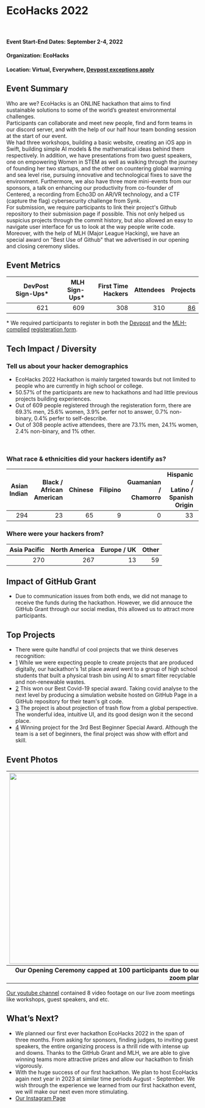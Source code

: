 # EcoHacks 2022
 <br>

#### Event Start-End Dates: September 2-4, 2022 
#### Organization: EcoHacks
#### Location: Virtual, Everywhere, [Devpost exceptions apply](https://help.devpost.com/hc/en-us/articles/360058308652-What-are-the-standard-exceptions-for-global-eligibility-)

## Event Summary

Who are we? EcoHacks is an ONLINE hackathon that aims to find sustainable solutions to some of the world’s greatest environmental challenges. 
<br/>
Participants can collaborate and meet new people, find and form teams in our discord server, and with the help of our half hour team bonding session at the start of our event. 
<br />
We had three workshops, building a basic website, creating an iOS app in Swift, building simple AI models & the mathematical ideas behind them respectively.
In addition, we have presentations from two guest speakers, one on empowering Women in STEM as well as walking through the journey of founding her two startups,
and the other on countering global warming and sea level rise, pursuing innovative and technological fixes to save the environment.
Furthermore, we also have three more mini-events from our sponsors, a talk on enhancing our productivity from co-founder of Centered, 
a recording from Echo3D on AR/VR technology, and a CTF (capture the flag) cybersecurity challenge from Synk.
<br />
For submission, we require participants to link their project's Github repository to their submission page if possible. This not only helped us suspicius projects through the commit history,
but also allowed an easy to navigate user interface for us to look at the way people write code. Moreover, with the help of MLH (Major League Hacking), we have
an special award on "Best Use of Github" that we advertised in our opening and closing ceremony slides.

## Event Metrics 

| DevPost Sign-Ups* | MLH Sign-Ups* | First Time Hackers | Attendees | Projects|
|---------------:|--------------:|------------:|------------:|------------:|
| 621 | 609 | 308 | 310 | [86](https://ecohacks.devpost.com/project-gallery) | 

\* We required participants to register in both the [Devpost](https://ecohacks.devpost.com) and the [MLH-complied](https://github.com/MLH/mlh-policies/blob/main/member-event-guidelines.md)
  [registeration form](https://forms.gle/HKJTQSRCJ5hcS1288).

## Tech Impact / Diversity 

### Tell us about your hacker demographics

 - EcoHacks 2022 Hackathon is mainly targeted towards but not limited to people who are currently in high school or college.
 - 50.57% of the participants are new to hackathons and had little previous projects building experiences. 
 - Out of 609 people registered through the registeration form, there are 69.3% men, 25.6% women, 3.9% perfer not to answer, 0.7% non-binary, 0.4% perfer to self-describe. 
 - Out of 308 people active attendees, there are 73.1% men, 24.1% women, 2.4% non-binary, and 1% other.
 
 <br>

### What race & ethnicities did your hackers identify as?

| Asian Indian | Black / <br> African American | Chinese | Filipino | Guamanian / <br> Chamorro | Hispanic / <br> Latino / <br> Spanish Origin | Japanese | Korean | Middle Eastern | Native American / <br> Alaskan Native | Native Hawaiian | Samoan | Vietnamese | White | Other Asian | Other Pacific Islander | Perfer Not to Answer | Turkish | Sri Lanka | Brazilian | Indian | Pakistani | Bangladeshi | Slavic and Persian | Singaporean | Bangladeshi |
|--------:|--------:|--------:|--------:|--------:|--------:|--------:|--------:|--------:|--------:|--------:|--------:|--------:|--------:|--------:|--------:|--------:|--------:|--------:|--------:|--------:|--------:|--------:|--------:|--------:|--------:|
| 294 | 23 | 65 | 9 | 0 | 33 | 3 | 2 | 13 | 3 | 0 | 0 | 10 | 44 | 17 | 0 | 24 | 1 | 1 | 2 | 65 | 9 | 3 | 1 | 1 | 1 |


### Where were your hackers from?
| Asia Pacific | North America | Europe / UK | Other |
|---------------:|--------------:|------------:|---------:|
| 270 | 267 | 13 | 59 |

## Impact of GitHub Grant
- Due to communication issues from both ends, we did not manage to receive the funds during the hackathon. However, we did annouce the GitHub Grant through our social medias, this allowed us to attract more participants.

## Top Projects

- There were quite handful of cool projects that we think deserves recognition:
- [1](https://devpost.com/software/recycleai-v1dqz5) While we were expecting people to create projects that are produced digitally, our hackathon's 1st place award went to a group of high school students that built a physical trash bin using AI to smart filter recyclable and non-renewable wastes. <br> 
- [2](https://devpost.com/software/covid-spread-stimulation) This won our Best Covid-19 special award. Taking covid analyse to the next level by producing a simulation website hosted on GitHub Page in a GitHub repository for their team's git code.
- [3](https://devpost.com/software/splastic) The project is about projection of trash flow from a global perspective. The wonderful idea, intuitive UI, and its good design won it the second place.
- [4](https://devpost.com/software/waste-eraser) Winning project for the 3rd Best Beginner Special Award. Although the team is a set of beginners, the final project was show with effort and skill. 

## Event Photos
|<img src="https://cdn.discordapp.com/attachments/978086586380075059/1018397651835813888/PAss.png" width="500" height="auto">|<img src="https://cdn.discordapp.com/attachments/978086586380075059/1018398041750904842/PAss.png" width="500" height="auto">|<img src="https://cdn.discordapp.com/attachments/978086586380075059/1018398972685066260/PAss.png" width="500" height="auto">|
|--:|--:|--:|
|<b> Our Opening Ceremony capped at 100 participants due to our zoom plan </b>|<b> Our Closing Ceremony thanking all of our sponsors/partners </b>|<b> Us annoucing our final hackathon winners </b>|

[Our youtube channel](https://www.youtube.com/channel/UCGhHwq815eUXINHQLmjH9QQ) contained 8 video footage on our live zoom meetings like workshops, guest speakers, and etc.

## What’s Next?
- We planned our first ever hackathon EcoHacks 2022 in the span of three months. From asking for sponsors, finding judges, to inviting guest speakers, the entire organizing process is a thrill ride with intense up and downs. 
  Thanks to the GitHub Grant and MLH, we are able to give winning teams more attractive prizes and allow our hackathon to finish vigorously. <br>
- With the huge success of our first hackathon. We plan to host EcoHacks again next year in 2023 at similar time periods August - September. We wish through the experience we learned from our first hackathon event, we will make our next even more stimulating. <br>
- [Our Instagram Page](https://www.instagram.com/ecohacks22/)
